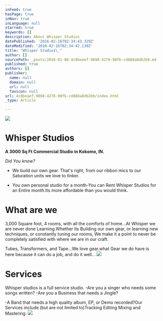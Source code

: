 ```yaml
---
inFeed: true
hasPage: true
inNav: true
inLanguage: null
starred: true
keywords: []
description: About Whisper Studios
datePublished: '2016-02-16T02:34:43.329Z'
dateModified: '2016-02-16T02:34:42.130Z'
title: "Whisper Studios\_"
author: []
sourcePath: _posts/2016-02-08-4c8beaef-9898-4276-90fb-cd888a8db2b9.md
published: true
authors: []
publisher:
  name: null
  domain: null
  url: null
  favicon: null
url: 4c8beaef-9898-4276-90fb-cd888a8db2b9/index.html
_type: Article

---
```

![](https://s3-us-west-2.amazonaws.com/the-grid-img/p/0fbaf0305d2e4dd57e02f7d5b3bedb91896da936.jpg)

# Whisper Studios 

**A 3000 Sq Ft Commercial Studio in Kokomo, IN.**

_Did You know?_

* We build our own gear. That's right, from our ribbon mics to our Saturation units we love to tinker.

* You own personal studio for a month-You can Rent Whisper Studios for an Entire month.Its more affordable than you would think.

# What are we

3,000 Square foot, 4 rooms, with all the comforts of home...At Whisper we are never done Learning.Whether its Building our own gear, or learning new techniques, or constantly tuning our rooms, We make it a point to never be completely satisfied with where we are in our craft. 

Tubes, Transformers, and Tape...We love gear.what Gear we do have is here because it can do a job, and do it well...
![](https://s3-us-west-2.amazonaws.com/the-grid-img/p/2432d47e61227b0b13f1708b731a1270f5ef0bea.jpg)

# Services

Whisper studios is a full service studio. -Are you a singer who needs some songs written? -Are you a Business that needs a Jingle? 

-A Band that needs a high quality album, EP, or Demo recorded?Our Services include (but are not limited to)Tracking Editing Mixing and Mastering.
![](https://the-grid-user-content.s3-us-west-2.amazonaws.com/d7f7ae49-52fa-4f26-9f83-505c82c51104.JPG)